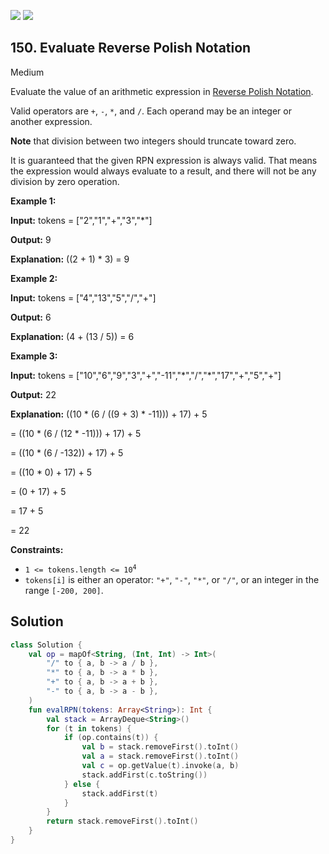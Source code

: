 [![](https://img.shields.io/github/stars/javadev/LeetCode-in-Kotlin?label=Stars&style=flat-square)](https://github.com/javadev/LeetCode-in-Kotlin)
[![](https://img.shields.io/github/forks/javadev/LeetCode-in-Kotlin?label=Fork%20me%20on%20GitHub%20&style=flat-square)](https://github.com/javadev/LeetCode-in-Kotlin/fork)

## 150\. Evaluate Reverse Polish Notation

Medium

Evaluate the value of an arithmetic expression in [Reverse Polish Notation](http://en.wikipedia.org/wiki/Reverse_Polish_notation).

Valid operators are `+`, `-`, `*`, and `/`. Each operand may be an integer or another expression.

**Note** that division between two integers should truncate toward zero.

It is guaranteed that the given RPN expression is always valid. That means the expression would always evaluate to a result, and there will not be any division by zero operation.

**Example 1:**

**Input:** tokens = ["2","1","+","3","\*"]

**Output:** 9

**Explanation:** ((2 + 1) \* 3) = 9

**Example 2:**

**Input:** tokens = ["4","13","5","/","+"]

**Output:** 6

**Explanation:** (4 + (13 / 5)) = 6

**Example 3:**

**Input:** tokens = ["10","6","9","3","+","-11","\*","/","\*","17","+","5","+"]

**Output:** 22

**Explanation:** ((10 \* (6 / ((9 + 3) \* -11))) + 17) + 5 

= ((10 \* (6 / (12 \* -11))) + 17) + 5 

= ((10 \* (6 / -132)) + 17) + 5 

= ((10 \* 0) + 17) + 5 

= (0 + 17) + 5 

= 17 + 5 

= 22

**Constraints:**

*   <code>1 <= tokens.length <= 10<sup>4</sup></code>
*   `tokens[i]` is either an operator: `"+"`, `"-"`, `"*"`, or `"/"`, or an integer in the range `[-200, 200]`.

## Solution

```kotlin
class Solution {
    val op = mapOf<String, (Int, Int) -> Int>(
        "/" to { a, b -> a / b },
        "*" to { a, b -> a * b },
        "+" to { a, b -> a + b },
        "-" to { a, b -> a - b },
    )
    fun evalRPN(tokens: Array<String>): Int {
        val stack = ArrayDeque<String>()
        for (t in tokens) {
            if (op.contains(t)) {
                val b = stack.removeFirst().toInt()
                val a = stack.removeFirst().toInt()
                val c = op.getValue(t).invoke(a, b)
                stack.addFirst(c.toString())
            } else {
                stack.addFirst(t)
            }
        }
        return stack.removeFirst().toInt()
    }
}
```